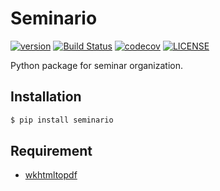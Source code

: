 # Seminario

[![version](https://img.shields.io/pypi/v/seminario.svg)](https://pypi.org/project/seminario/)
[![Build Status](https://travis-ci.org/simaki/seminario.svg?branch=master)](https://travis-ci.com/simaki/seminario)
[![codecov](https://codecov.io/gh/simaki/seminario/branch/master/graph/badge.svg)](https://codecov.io/gh/simaki/seminario)
[![LICENSE](https://img.shields.io/github/license/simaki/seminario)](LICENSE)

Python package for seminar organization.

## Installation

```sh
$ pip install seminario
```

## Requirement

- [wkhtmltopdf](https://wkhtmltopdf.org/)
